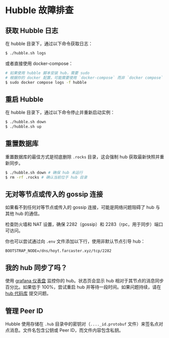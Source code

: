 # Hubble 故障排查

## 获取 Hubble 日志

在 hubble 目录下，通过以下命令获取日志：

```bash
$ ./hubble.sh logs
```

或者直接使用 docker-compose：

```bash
# 如果使用 hubble 脚本安装 hub，需要 sudo
# 根据你的 docker 配置，可能需要使用 `docker-compose` 而非 `docker compose`
$ sudo docker compose logs -f hubble
```

## 重启 Hubble

在 hubble 目录下，通过以下命令停止并重新启动实例：

```bash
$ ./hubble.sh down
$ ./hubble.sh up
```

## 重置数据库

重置数据库的最佳方式是彻底删除 `.rocks` 目录，这会强制 hub 获取最新快照并重新同步。

```bash
$ ./hubble.sh down # 确保 hub 未运行
$ rm -rf .rocks # 确认当前位于 hub 目录
```

## 无对等节点或传入的 gossip 连接

如果看不到任何对等节点或传入的 gossip 连接，可能是网络问题阻碍了 hub 与其他 hub 的通信。

检查防火墙和 NAT 设置，确保 2282（gossip）和 2283（rpc，用于同步）端口可访问。

你也可以尝试通过向 `.env` 文件添加以下行，使用非默认节点引导 hub：

```dotenv
BOOTSTRAP_NODE=/dns/hoyt.farcaster.xyz/tcp/2282
```

## 我的 hub 同步了吗？

使用 [grafana 仪表盘](/zh/hubble/monitoring) 监控你的 hub。状态页会显示 hub 相对于其节点的消息同步百分比。如果低于 100%，尝试重启 hub 并等待一段时间。如果问题持续，请在 [hub 代码库](https://github.com/farcasterxyz/hub-monorepo/issues/new?assignees=&labels=&projects=&template=bug_report.md&title=bug%20%28hubble%29%3A) 提交问题。

## 管理 Peer ID

Hubble 使用存储在 `.hub` 目录中的密钥对（`...._id.protobuf` 文件）来签名点对点消息。文件名包含公钥或 Peer ID，而文件内容包含私钥。
